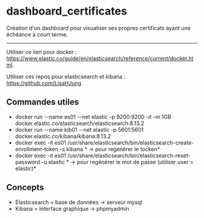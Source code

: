 # dashboard_certificates
Création d'un dashboard pour visualiser ses propres certificats ayant une échéance à court terme.

---------------------------------------------

Utiliser ce lien pour docker : https://www.elastic.co/guide/en/elasticsearch/reference/current/docker.html.

Utiliser ces repos pour elasticsearch et kibana : https://github.com/LisaHJung.

## Commandes utiles

- docker run --name es01 --net elastic -p 9200:9200 -it -m 1GB docker.elastic.co/elasticsearch/elasticsearch:8.13.2
- docker run --name kib01 --net elastic -p 5601:5601 docker.elastic.co/kibana/kibana:8.13.2
- docker exec -it es01 /usr/share/elasticsearch/bin/elasticsearch-create-enrollment-token -s kibana * -> pour regénérer le tocken*
- docker exec -it es01 /usr/share/elasticsearch/bin/elasticsearch-reset-password -u elastic * -> pour regénérer le mot de passe (utiliser user = elastic)*

## Concepts

- Elasticsearch = base de données → serveur mysql
- Kibana = interface graphique → phpmyadmin